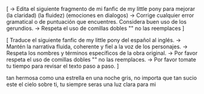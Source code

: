 
[
    -> Edita el siguiente fragmento de mi fanfic de my little pony para mejorar (la claridad) (la fluidez) (emociones en dialogos) 
    -> Corrige cualquier error gramatical o de puntuación que encuentres. Considera buen uso de los gerundios.
    -> Respeta el uso de comillas dobles "" no las reemplaces
]

[
    Traduce el siguiente fanfic de my little pony del español al inglés.
    ->  Mantén la narrativa fluida, coherente y fiel a la voz de los personajes. 
    ->  Respeta los nombres y términos específicos de la obra original.
    ->  Por favor respeta el uso de comillas dobles "" no las reemplaces.
    ->  Por favor tomate tu tiempo para revisar el texto paso a paso.
]

tan hermosa como una estrella en una noche gris, 
no importa que tan sucio este el cielo sobre ti, 
tu siempre seras una luz clara para mi